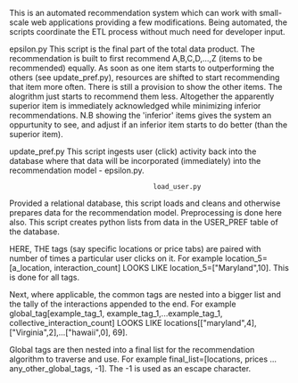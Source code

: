 This is an automated recommendation system which can work with small-scale web applications providing a few modifications. Being automated, the scripts coordinate the ETL process without much need for developer input.


epsilon.py
This script is the final part of the total data product. The recommendation is built to first recommend  A,B,C,D,...,Z (items to be recommended) equally. As soon as one item starts to outperforming the others (see update_pref.py), resources are shifted to start recommending that item more often. There is still a provision to show the other items. The alogrithm just starts to recommend them less. Altogether the apparently superior item is immediately acknowledged while minimizing inferior recommendations. 
N.B showing the 'inferior' items gives the system an oppurtunity to see, and adjust if an inferior item starts to do better (than the superior item).  


update_pref.py
This script ingests user (click) activity back into the database where that data will be incorporated (immediately) into the recommendation model - epsilon.py.


                                        load_user.py
Provided a relational database, this script loads and cleans and otherwise prepares data for the recommendation model. Preprocessing is done here also. 
This script creates python lists from data in the USER_PREF table of the database. 

HERE, THE tags (say specific locations or price tabs) are paired with number of times a particular user clicks on it. 
For example location_5=[a_location, interaction_count] LOOKS LIKE location_5=["Maryland",10]. 
This is done for all tags. 

Next, where applicable, the common tags are nested into a bigger list and the tally of the interactions appended to the end. 
For example global_tag[example_tag_1, example_tag_1,...example_tag_1, collective_interaction_count] LOOKS LIKE locations[["maryland",4],["Virginia",2],...["hawaii",0], 69].

Global tags are then nested into a final list for the recommendation algorithm to traverse and use.
For example final_list=[locations, prices ... any_other_global_tags, -1].
The -1 is used as an escape character. 
